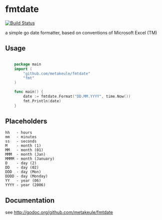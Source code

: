fmtdate
=======

[![Build Status](https://secure.travis-ci.org/metakeule/fmtdate.png)](http://travis-ci.org/metakeule/fmtdate)

a simple go date formatter, based on conventions of Microsoft Excel (TM)

Usage
-----

```go

	package main
	import (
		"github.com/metakeule/fmtdate"
		"fmt"
	)

	func main() {
		date := fmtdate.Format("DD.MM.YYYY", time.Now())
		fmt.Println(date)
	}

```

Placeholders
------------

	hh   - hours
	mm   - minutes
	ss   - seconds
	M    - month (1)
	MM   - month (01)
	MMM  - month (Jan)
	MMMM - month (January)
	D    - day (2)
	DD   - day (02)
	DDD  - day (Mon)
	DDDD - day (Monday)
	YY   - year (06)
	YYYY - year (2006)

Documentation
-------------

see http://godoc.org/github.com/metakeule/fmtdate
